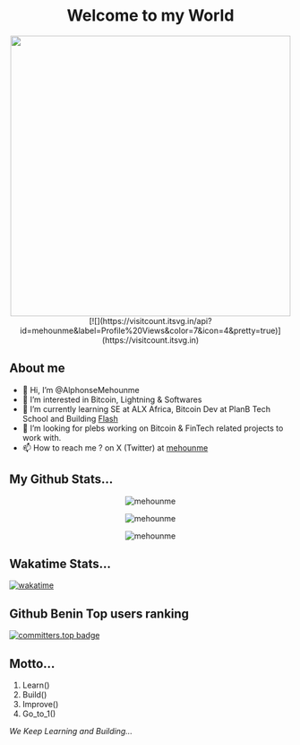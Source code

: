 <h1 align="center">Welcome to my World</h1>

<p align="center">
  <img align="center" src="https://github.com/user-attachments/assets/7c4a50be-eecd-42e3-9f6b-26540505055e" width="500" height="500">
  [![](https://visitcount.itsvg.in/api?id=mehounme&label=Profile%20Views&color=7&icon=4&pretty=true)](https://visitcount.itsvg.in)
</p>

<h2>About me</h2>

- 👋 Hi, I’m @AlphonseMehounme
- 👀 I’m interested in Bitcoin, Lightning & Softwares
- 🌱 I’m currently learning SE at ALX Africa, Bitcoin Dev at PlanB Tech School and Building [Flash](https://www.bitcoinflash.xyz)
- 💞️ I’m looking for plebs working on Bitcoin & FinTech related projects to work with.
- 📫 How to reach me ? on X (Twitter) at [mehounme](https://x.com/mehounme)

<h2>My Github Stats...</h2>
  
<p align="center"><img align="center" src="https://github-readme-stats.vercel.app/api/top-langs?username=AlphonseMehounme&show_icons=true&locale=en&layout=compact" alt="mehounme" /></p>

<p align="center"><img align="center" src="https://github-readme-stats.vercel.app/api?username=AlphonseMehounme&show_icons=true&locale=en" alt="mehounme" /></p>

<p align="center"><img align="center" src="https://github-readme-streak-stats.herokuapp.com/?user=AlphonseMehounme&" alt="mehounme" /></p>

<h2>Wakatime Stats...</h2>

[![wakatime](https://wakatime.com/badge/user/5c31be2b-5dfa-457c-a25e-501442d204fe.svg)](https://wakatime.com/@5c31be2b-5dfa-457c-a25e-501442d204fe)

<h2>Github Benin Top users ranking</h2>

[![committers.top badge](https://user-badge.committers.top/benin/AlphonseMehounme.svg)](https://user-badge.committers.top/benin/AlphonseMehounme)

<h2>Motto...</h2>

1. Learn()
2. Build()
3. Improve()
4. Go_to_1()
   
*We Keep Learning and Building...*
<!---
AlphonseMehounme/AlphonseMehounme is a ✨ special ✨ repository because its `README.md` (this file) appears on your GitHub profile.
You can click the Preview link to take a look at your changes.
--->
